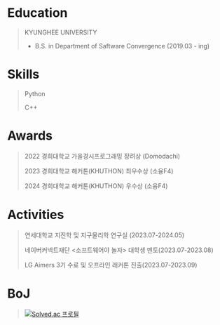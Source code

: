 # Education
> KYUNGHEE UNIVERSITY
> + B.S. in Department of Saftware Convergence (2019.03 - ing)

# Skills
> Python
> 
> C++

# Awards
> 2022 경희대학교 가을경시프로그래밍 장려상 (Domodachi)
>
> 2023 경희대학교 해커톤(KHUTHON) 최우수상 (소융F4)
>
> 2024 경희대학교 해커톤(KHUTHON) 우수상 (소융F4)

# Activities
> 연세대학교 지진학 및 지구물리학 연구실 (2023.07-2024.05)
>
> 네이버커넥트재단 <소프트웨어야 놀자> 대학생 멘토(2023.07-2023.08)
> 
> LG Aimers 3기 수료 및 오프라인 래커톤 진출(2023.07-2023.09)

# BoJ
> [![Solved.ac 프로필](http://mazassumnida.wtf/api/v2/generate_badge?boj=minhwan514)](https://solved.ac/minhwan514)

